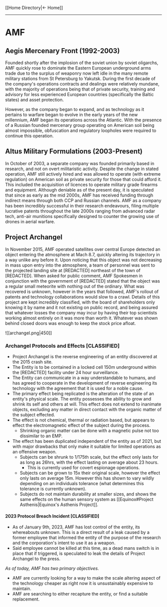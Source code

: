 [[Home Directory|<- Home]]
***
# AMF
## Aegis Mercenary Front (1992-2003)
Founded shortly after the implosion of the soviet union by soviet oligarchs, AMF quickly rose to dominate the Eastern European underground arms trade due to the surplus of weaponry now left idle in the many remote military stations from St Petersburg to Yakutsk. During the first decade of the company's operations contracts and dealings were relatively mundane, with the majority of operations being that of private security, training and advisory for less experienced European countries (specifically the Baltic states) and asset protection. 

However, as the company began to expand, and as technology as it pertains to warfare began to evolve in the early years of the new millennium, AMF began its operations across the Atlantic. With the presence of a Russian founded mercenary group operating on American soil being almost impossible, obfuscation and regulatory loopholes were required to continue this operation. 
## Altus Military Formulations (2003-Present)
In October of 2003, a separate company was founded primarily based in research, and not on overt militaristic activity. Despite the change in stated operation, AMF still actively hired and was allowed to operate (with extreme regulation) on American soil as private security for those that could afford it. This included the acquisition of licences to operate military grade firearms and equipment.
Although deniable as of the present day, it is speculated that since as early as the mid 2000s, AMF has received funding through indirect means through both CCP and Russian channels. 
AMF as a company has been incredibly successful in their research endeavours, filing multiple lucrative patents throughout the late 2000s ranging from advanced radar tech, anti-air munitions specifically designed to counter the growing use of drones in aerial warfare.
## Project Archangel
In November 2015, AMF operated satellites over central Europe detected an object entering the atmosphere at Mach 8.7, quickly altering its trajectory in a way unlike any before it. Upon noticing that this object was not decreasing in mass upon entry into the atmosphere, a team of personnel was sent to the projected landing site at [REDACTED] northeast of the town of [REDACTED]. When asked for public comment, AMF Spokesmen in conjunction with the government of [REDACTED] stated that the object was a regular small meteorite with nothing out of the ordinary.
What was recovered is unknown, however in the years that followed, AMF's rollout of patents and technology collaborations would slow to a crawl.
Details of this project are kept incredibly classified, with the board of shareholders only knowing it by name and it not existing on public record, and being assured that whatever losses the company may incur by having their top scientists working almost entirely on it was more than worth it. 
Whatever was shown behind closed doors was enough to keep the stock price afloat. 

![[archangel.png|450]]

### Archangel Protocols and Effects [CLASSIFIED]
- Project Archangel is the reverse engineering of an entity discovered at the 2015 crash site.
- The Entity is to be contained in a locked cell 150m underground within the [REDACTED] facility under 24 hour surveillance. 
- The Entity can communicate in a way understandable to humans, and has agreed to cooperate in the development of reverse engineering its technology with the agreement that it is used for a noble cause. 
- The primary effect being replicated is the alteration of the state of an entity's physical scale. The entity possesses the ability to grow and shrink its self and others at will. This effect does not extend to inanimate objects, excluding any matter in direct contact with the organic matter of the subject effected.
- The effect is not chemical, thermal or radiation based, but appears to effect the electromagnetic effect of the subject during the process.
	- Shrinking organic matter can be done with a magnetic pulse not too dissimilar to an EMP.
- The effect has been duplicated independent of the entity as of 2021, but with major drawbacks that only make it suitable for limited operations as an offensive weapon.
	- Subjects can be shrunk to 1/175th scale, but the effect only lasts for as long as 26hrs, with the effect lasting on average about 23 hours.
		- This is currently used for covert espionage operations.
	- Subjects can be grown to 15x their original scale, however the effect only lasts on average 15m. However this has shown to vary wildly depending on an individuals tolerance (what determines this tolerance is currently unknown).
	- Subjects do not maintain durability at smaller sizes, and shows the same effects on the human sensory system as [[Equinox#Project Asthenis|Equinox's Asthenis Project]].
#### 2023 Protocol Breach Incident [CLASSIFIED]
- As of January 9th, 2023, AMF has lost control of the entity, its whereabouts unknown. This is a direct result of a leak caused by a former employee that informed the entity of the purpose of the research and the corporation's intent to use it as a weapon. 
- Said employee cannot be killed at this time, as a dead mans switch is in place that if triggered, is speculated to leak the details of Project Archangel to the press.

*As of today, AMF has two primary objectives.*
- AMF are currently looking for a way to make the scale altering aspect of the technology cheaper as right now it is unsustainably expensive to maintain.
- AMF are searching to either recapture the entity, or find a suitable replacement.